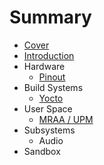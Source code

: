 # Summary

* [Cover](README.md)
* [Introduction](documentation/Introduction.md)
* Hardware
   * [Pinout](documentation/Pinout.md)
* Build Systems
   * [Yocto](documentation/Yocto.md)
* User Space
   * [MRAA / UPM](documentation/MraaUpm.md)
* Subsystems
   * Audio
* Sandbox


